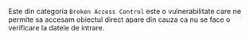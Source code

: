 Este din categoria `Broken Access Control` este o vulnerabilitate care ne permite sa accesam obiectul direct apare din cauza ca nu se face o verificare la datele de  intrare. 
